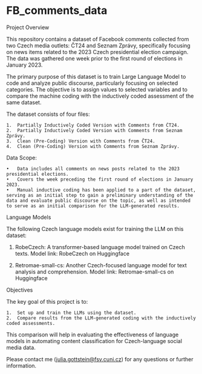 # FB_comments_data

Project Overview

This repository contains a dataset of Facebook comments collected from two Czech media outlets: ČT24 and Seznam Zprávy, specifically focusing on news items related to the 2023 Czech presidential election campaign. The data was gathered one week prior to the first round of elections in January 2023.

The primary purpose of this dataset is to train Large Language Model to code and analyze public discourse, particularly focusing on selected categories. The objective is to assign values to selected variables and to compare the machine coding with the inductively coded assessment of the same dataset.

The dataset consists of four files:

	1.	Partially Inductively Coded Version with Comments from ČT24.
	2.	Partially Inductively Coded Version with Comments from Seznam Zprávy.
	3.	Clean (Pre-Coding) Version with Comments from ČT24.
	4.	Clean (Pre-Coding) Version with Comments from Seznam Zprávy.

Data Scope:

	•	Data includes all comments on news posts related to the 2023 presidential elections.
	•	Covers the week preceding the first round of elections in January 2023.
	•	Manual inductive coding has been applied to a part of the dataset, serving as an initial step to gain a preliminary understanding of the data and evaluate public discourse on the topic, as well as intended to serve as an initial comparison for the LLM-generated results.

Language Models

The following Czech language models exist for training the LLM on this dataset:

  1.	RobeCzech:
A transformer-based language model trained on Czech texts.
Model link: RobeCzech on Huggingface

  2.	Retromae-small-cs:
Another Czech-focused language model for text analysis and comprehension.
Model link: Retromae-small-cs on Huggingface

Objectives

The key goal of this project is to:

	1.	Set up and train the LLMs using the dataset.
	2.	Compare results from the LLM-generated coding with the inductively coded assessments.

This comparison will help in evaluating the effectiveness of language models in automating content classification for Czech-language social media data.

Please contact me (julia.gottstein@fsv.cuni.cz) for any questions or further information.
